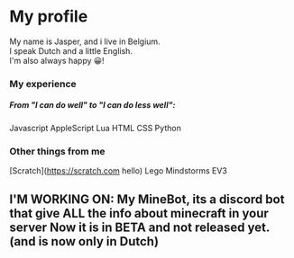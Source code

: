 # My profile

My name is Jasper, and i live in Belgium.  
I speak Dutch and a little English.  
I'm also always happy 😀!  

### My experience
##### From "I can do well" to "I can do less well":
Javascript
AppleScript
Lua
HTML
CSS
Python

### Other things from me
[Scratch](https://scratch.com hello)
Lego Mindstorms EV3

I'M WORKING ON:
My MineBot, its a discord bot that give ALL the info about minecraft in your server
Now it is in BETA and not released yet. (and is now only in Dutch)
---------------------------------------
